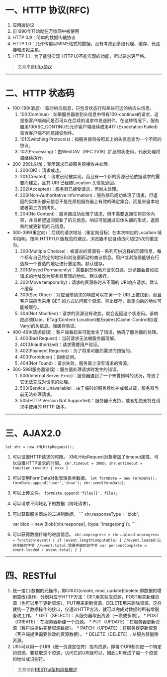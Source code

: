 # 一、HTTP 协议(RFC)
  1. 应用层协议
  2. 自1990年开始就在万维网中被使用
  3. HTTP 0.9：简单的数据传输协议
  4. HTTP 1.0：允许传输以MIME格式的数据，没有考虑到多级代理、缓存、长连接和虚拟主机。
  5. HTTP 1.1：为了能够实现 HTTP1.0不能实现的功能，所以要求更严格。
> 文章来自[*http协议*](http://www.ietf.org/rfc/rfc2616.txt)
---
# 二、HTTP 状态码
  * 100-199(消息)：临时响应信息，只包含状态行和某些可选的响应头信息。
    1. 100(Continue)：如果服务器收到头信息中带有100-continue的请求，这是指客户端询问是否可以在后续的请求中发送附件。在这种情况下，服务器用100(SC_CONTINUE)允许客户端继续或用417 (Expectation Failed)告诉客户端不同意接受附件。
    2. 101(Switching Protocols)：指服务器将按照其上的头信息变为一个不同的协议。
    3. 102(Processing)：由WebDAV（RFC 2518）扩展的状态码，代表处理将被继续执行。
  * 200-299(成功)：表示请求已被服务器接收并处理。
    1. 200(OK)：请求成功。
    2. 201(Created)：请求已经被实现，而且有一个新的资源已经依据请求的需要而建立，且其 URI 已经随Location 头信息返回。
    3. 202(Accepted)：服务器已接受请求，但尚未处理。
    4. 203(Non-Authoritative Information)：服务器已成功处理了请求，但返回的实体头部元信息不是在原始服务器上有效的确定集合，而是来自本地或者第三方的拷贝。
    5. 204(No Content)：服务器成功处理了请求，但不需要返回任何实体内容，并且希望返回更新了的元信息。响应可能通过实体头部的形式，返回新的或更新后的元信息。
  * 300-399(重定向)：后续的请求地址（重定向目标）在本次响应的Location 域中指明。按照 HTTP/1.0 版规范的建议，浏览器不应自动访问超过5次的重定向。
    1. 300(Multiple Choices)：被请求的资源有一系列可供选择的回馈信息，每个都有自己特定的地址和浏览器驱动的商议信息。用户或浏览器能够自行选择一个首选的地址进行重定向。默认缓存。
    2. 301(Moved Permanently)：需要到其他地方请求资源，浏览器会自动把请求的地址改为服务器反馈的地址。默认缓存。
    3. 302(Move temporarily)：请求的资源临时从不同的 URI响应请求。默认不缓存
    4. 303(See Other)：对应当前请求的响应可以在另一个 URI 上被找到，而且客户端应当采用 GET 的方式访问那个资源。禁止缓存，重定向后的地址可能被缓存。
    5. 304(Not Modified)：请求的资源没有改变，就会返回这个状态码。该响应必须Date、ETag(Content-Location)和Expires(Cache-Control和/或Vary)的头信息。强缓存验证。
  * 400-499(请求错误)：客户端看起来可能发生了错误，妨碍了服务器的处理。
    1. 400(Bad Request)：当前请求无法被服务器理解。
    2. 401(Unauthorized)：请求需要用户验证。
    3. 402(Payment Required)：为了将来可能的需求而预留的。
    4. 403(Forbidden)：拒绝访问。
    5. 404(Not Found)：请求失败，服务器上没有请求的资源。
  * 500-599(服务器错误)：服务器处理请求时发生的错误。
    1. 500(Internal Server Error)：服务器遇到了一个未曾预料的状况，导致了它无法完成对请求的处理。
    2. 503(Service Unavailable)：由于临时的服务器维护或者过载，服务器当前无法处理请求。
    3. 505(HTTP Version Not Supported)：服务器不支持，或者拒绝支持在请求中使用的 HTTP 版本。
---
# 三、AJAX2.0
  `` let xhr = new XMLHttpRequest(); ``
  1. 可以设置HTTP请求的时限。
    XMLHttpRequest对象增加了timeout属性，可以设置HTTP请求的时限。
    ```
      xhr.timeout = 3000;
      xhr.ontimeout = function (event) {
        xxxx
      }
    ```
  2. 可以使用FormData对象管理表单数据。
    ```
      let formDate = new FormDate();
      formDate.append('user','shao');
      xhr.send(formDate);
    ```
  3. 可以上传文件。
    ```
      formDate.append('files[]', file);
    ```
  4. 可以请求不同域名下的数据（跨域请求）。
  5. 可以获取服务器端的二进制数据。
    ```
      xhr.responseType = 'blob';

      var blob = new Blob([xhr.response], {type: 'image/png'});
    ```
  6. 可以获得数据传输的进度信息。
    ```
      xhr.onprogress = xhr.upload.onprogress = function(event) {
        if (event.lengthComputable) {
          //event.loaded:已经传输的字节
          //event.total:需要传输的总字节
          var percentComplete = event.loaded / event.total;
        }
      }
    ```
---
# 四、RESTful
  1. 统一接口:数据的元操作，即CRUD(create, read, update和delete,即数据的增删查改)操作，分别对应于HTTP方法：GET用来获取资源，POST用来新建资源（也可以用于更新资源），PUT用来更新资源，DELETE用来删除资源，这样就统一了数据操作的接口，仅通过HTTP方法，就可以完成对数据的所有增删查改工作。
    * GET（SELECT）：从服务器取出资源（一项或多项）。
    * POST（CREATE）：在服务器新建一个资源。
    * PUT（UPDATE）：在服务器更新资源（客户端提供完整资源数据）。
    * PATCH（UPDATE）：在服务器更新资源（客户端提供需要修改的资源数据）。
    * DELETE（DELETE）：从服务器删除资源。
  2. URI:可以用一个URI（统一资源定位符）指向资源，即每个URI都对应一个特定的资源。要获取这个资源，访问它的URI就可以，因此URI就成了每一个资源的地址或识别符。

> 文章摘自[RESTful架构风格概述](https://juejin.im/post/57d0db282e958a0054496596)
